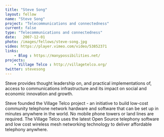 ```yaml
---
title: "Steve Song"
layout: fellow
name: "Steve Song"
project: "Telecommunications and connectedness"
current: false
type: "Telecommunications and connectedness"
date:   2007-12-01
photo: /images/fellows/steve-song.jpg
video: https://player.vimeo.com/video/53852371
links:
    - Blog : https://manypossibilities.net/
projects:
    - Village Telco : http://villagetelco.org/
twitter: stevesong
---
```

Steve provides thought leadership on, and practical implementations of, access to communications infrastructure and its impact on social and economic innovation and growth.

Steve founded the Village Telco project - an initiative to build low-cost community telephone network hardware and software that can be set up in minutes anywhere in the world. No mobile phone towers or land lines are required. The Village Telco uses the latest Open Source telephony software and low cost wireless mesh networking technology to deliver affordable telephony anywhere.
